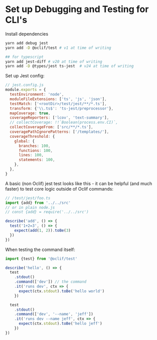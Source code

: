 # Set up Debugging and Testing for CLI's

Install dependencies

```bash
yarn add debug jest
yarn add -D @oclif/test # v1 at time of writing

## for typescript
yarn add jest-diff # v20 at time of writing
yarn add -D @types/jest ts-jest  # v24 at time of writing
```

Set up Jest config:

```js
// jest.config.js
module.exports = {
  testEnvironment: 'node',
  moduleFileExtensions: ['ts', 'js', 'json'],
  testMatch: ['<rootDir>/test/jest/**/*.ts'],
  transform: {'\\.ts$': 'ts-jest/preprocessor'},
  mapCoverage: true,
  coverageReporters: ['lcov', 'text-summary'],
  // collectCoverage: !!`Boolean(process.env.CI)`,
  collectCoverageFrom: ['src/**/*.ts'],
  coveragePathIgnorePatterns: ['/templates/'],
  coverageThreshold: {
    global: {
      branches: 100,
      functions: 100,
      lines: 100,
      statements: 100,
    },
  },
}
```

A basic (non Oclif) jest test looks like this - it can be helpful (and much faster) to test core logic outside of Oclif commands:

```js
// /test/jest/foo.ts
import {add} from '../../src'
// or in plain node.js
// const {add} = require('../../src')

describe('add', () => {
  test('1+2=3', () => {
    expect(add(1, 2)).toBe(3)
  })
})
```

When testing the command itself:

```js
import {test} from '@oclif/test'

describe('hello', () => {
  test
    .stdout()
    .command(['dev']) // the command
    .it('runs dev', ctx => {
      expect(ctx.stdout).toBe('hello world')
    })

  test
    .stdout()
    .command(['dev', '--name', 'jeff'])
    .it('runs dev --name jeff', ctx => {
      expect(ctx.stdout).toBe('hello jeff')
    })
})
```